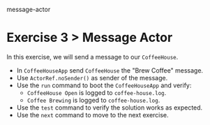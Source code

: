 message-actor

# Exercise 3 > Message Actor

In this exercise, we will send a message to our `CoffeeHouse`.

- In `CoffeeHouseApp` send `CoffeeHouse` the "Brew Coffee" message.
- Use `ActorRef.noSender()` as sender of the message.
- Use the `run` command to boot the `CoffeeHouseApp` and verify:
    - `CoffeeHouse Open` is logged to `coffee-house.log`.
    - `Coffee Brewing` is logged to `coffee-house.log`.
- Use the `test` command to verify the solution works as expected.
- Use the `next` command to move to the next exercise.
